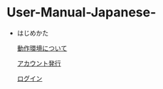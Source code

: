 # User-Manual-Japanese-


- はじめかた
    
    [動作環境について](https://github.com/CS-eukarya/User-Manual-Japanese-/blob/cee64319124104f6b419c9279d93d1642ed75805/%E5%8B%95%E4%BD%9C%E7%92%B0%E5%A2%83%E3%81%AB%E3%81%A4%E3%81%84%E3%81%A6.md)
    
    [アカウント発行](https://github.com/CS-eukarya/User-Manual-Japanese-/blob/cee64319124104f6b419c9279d93d1642ed75805/%E3%82%A2%E3%82%AB%E3%82%A6%E3%83%B3%E3%83%88%E7%99%BA%E8%A1%8C.md)
    
  [ログイン](https://github.com/CS-eukarya/User-Manual-Japanese-/blob/cee64319124104f6b419c9279d93d1642ed75805/%E3%83%AD%E3%82%B0%E3%82%A4%E3%83%B3.md)
